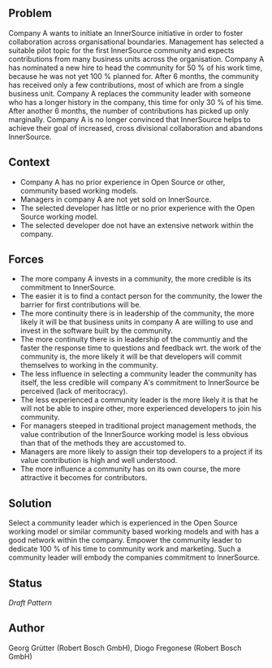 ## Problem

Company A wants to initiate an InnerSource initiative in order to foster collaboration across organisational boundaries. Management has selected a suitable pilot topic for the first InnerSource community and expects contributions from many business units across the organisation. Company A has nominated a new hire to head the community for 50 % of his work time, because he was not yet 100 % planned for. After 6 months, the community has received only a few contributions, most of which are from a single business unit. Company A replaces the community leader with someone who has a longer history in the company, this time for only 30 % of his time. After another 6 months, the number of contributions has picked up only  marginally. Company A is no longer convinced that InnerSource helps to achieve their goal of increased, cross divisional collaboration and abandons InnerSource. 

## Context

- Company A has no prior experience in Open Source or other, community based working models. 
- Managers in company A are not yet sold on InnerSource.
- The selected developer has little or no prior experience with the Open Source working model.
- The selected developer doe not have an extensive network within the company.

## Forces

- The more company A invests in a community, the more credible is its commitment to InnerSource.
- The easier it is to find a contact person for the community, the lower the barrier for first contributions will be.
- The more continuity there is in leadership of the community, the more likely it will be that business units in company A are willing to use and invest in the software built by the community.
- The more continuity there is in leadership of the communtiy and the faster the response time to questions and feedback wrt. the work of the community is, the more likely it will be that developers will commit themselves to working in the community.
- The less influence in selecting a community leader the community has itself, the less credible will company A's commitment to InnerSource be perceived (lack of meritocracy). 
- The less experienced a community leader is the more likely it is that he will not be able to inspire other, more experienced developers to join his community.
- For managers steeped in traditional project management methods, the value contribution of the InnerSource working model is less obvious than that of the methods they are accustomed to. 
- Managers are more likely to assign their top developers to a project if its value contribution is high and well understood.
- The more influence a community has on its own course, the more attractive it becomes for contributors. 

## Solution

Select a community leader which is experienced in the Open Source working model or similar community based working models and with has a good network within the company. Empower the community leader to dedicate 100 % of his time to community work and marketing. Such a community leader will embody the companies commitment to InnerSource.

## Status

_Draft Pattern_

## Author

Georg Grütter (Robert Bosch GmbH), Diogo Fregonese (Robert Bosch GmbH)